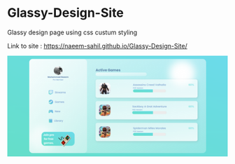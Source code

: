 # Glassy-Design-Site
Glassy design page using css custum styling

Link to site : https://naeem-sahil.github.io/Glassy-Design-Site/

![output](https://github.com/Naeem-SahiL/Glassy-Design-Site/blob/main/images/output.png)
